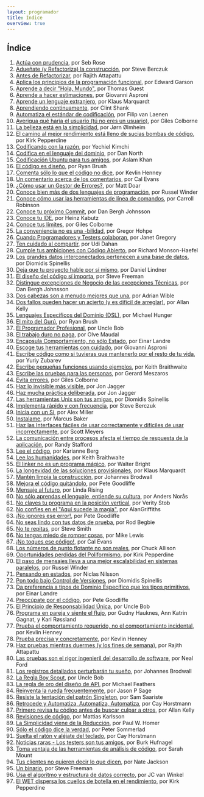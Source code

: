 ```yaml
---
layout: programador
title: Índice
overview: true
---
```


## Índice

1. [Actúa con prudencia](actua-con-prudencia.html), por Seb Rose
2. [Adueñate (y Refactoriza) la construcción](aduenate-build.html), por Steve Berczuk
3. [Antes de Refactorizar](antes-de-refactorizar.html), por Rajith Attapattu
4. [Aplica los principios de la programación funcional](aplica-programacion-funcional.html), por Edward Garson
5. [Aprende a decir "Hola, Mundo"](aprende-decir-hola-mundo.html), por Thomas Guest
6. [Aprende a hacer estimaciones](aprende-estimaciones.html), por Giovanni Asproni
7. [Aprende un lenguaje extranjero](aprende-lenguaje-extranjero.html), por Klaus Marquardt
8. [Aprendiendo continuamente](aprendiendo-continuamente.html), por Clint Shank
9. [Automatiza el estándar de codificación](automatiza-estandar-codificacion.html), por Filip van Laenen
10. [Averigua qué haría el usuario (tú no eres un usuario)](averigua-que-haria-usuario.html), por Giles Colborne
11. [La belleza está en la simplicidad](belleza-simplicidad.html), por Jørn Ølmheim
12. [El camino al mejor rendimiento está lleno de sucias bombas de código](camino-al-rendimiento-bombas-codigo.html), por Kirk Pepperdine
13. [Codificando con la razón](codifica-con-la-razon.html), por Yechiel Kimchi
14. [Codifica en el lenguaje del dominio](codifica-en-lenguaje-del-dominio.html), por Dan North
15. [Codificación Ubuntu para tus amigos](codificacion-ubuntu.html), por Aslam Khan
16. [El código es diseño](codigo-es-disenno.html), por Ryan Brush
17. [Comenta sólo lo que el código no dice](comenta-codigo-no-dice.html), por Kevlin Henney
18. [Un comentario acerca de los comentarios](comentario-acerca-de-comentarios.html), por Cal Evans
19. [¿Cómo usar un Gestor de Errores?](como-usar-bug-tracker.html), por Matt Doar
20. [Conoce bien más de dos lenguajes de programación](conoce-bien-dos-lenguajes.html), por Russel Winder
21. [Conoce cómo usar las herramientas de línea de comandos](conoce-como-usar-linea-comando.html), por Carroll Robinson
22. [Conoce tu próximo Commit](conoce-proximo-commit.html), por Dan Bergh Johnsson
23. [Conoce tu IDE](conoce-tu-ide.html), por Heinz Kabutz
24. [Conoce tus límites](conoce-tus-limites.html), por Giles Colborne
25. [La conveniencia no es una -bilidad](conveniencia.html), por Gregor Hohpe
26. [Cuando Programadores y Testers colaboran](cuando-programadores-testers-colaboran.html), por Janet Gregory
27. [Ten cuidado al compartir](cuidado-al-compartir.html), por Udi Dahan
28. [Cumple tus ambiciones con Código Abierto](cumple-ambiciones-con-codigo-abierto.html), por Richard Monson-Haefel
29. [Los grandes datos interconectados pertenecen a una base de datos](datos-interconectados-pertenecen-base-de-datos.html), por Diomidis Spinellis
30. [Deja que tu proyecto hable por sí mismo](deja-proyecto-hable-por-si-mismo.html), por Daniel Lindner
31. [El diseño del código sí importa](diseno-en-codigo-importa.html), por Steve Freeman
32. [Distingue excepciones de Negocio de las excepciones Técnicas](distingue-excepciones-negocio-tecnicas.html), por Dan Bergh Johnsson
33. [Dos cabezas son a menudo mejores que una](dos-cabezas-mejor-una.html), por Adrian Wible
34. [Dos fallos pueden hacer un acierto (y es difícil de arreglar)](dos-fallos-pueden-hacer-acierto.html), por Allan Kelly
35. [Lenguajes Específicos del Dominio (DSL)](dsl.html), por Michael Hunger
36. [El mito del Gurú](el-mito-del-guru.html), por Ryan Brush
37. [El Programador Profesional](el-programador-profesional.html), por Uncle Bob
38. [El trabajo duro no paga](el-trabajo-duro-no-paga.html), por Olve Maudal
39. [Encapsula Comportamiento, no sólo Estado](encapsula-comportamiento.html), por Einar Landre
40. [Escoge tus herramientas con cuidado](escoge-herramientas-con-cuidado.html), por Giovanni Asproni
41. [Escribe código como si tuvieras que mantenerlo por el resto de tu vida](escribe-codigo-mantenerlo-por-vida.html), por Yuriy Zubarev
42. [Escribe pequeñas funciones usando ejemplos](escribe-funciones-con-ejemplos.html), por Keith Braithwaite
43. [Escribe las pruebas para las personas](escribe-pruebas-para-personas.html), por Gerard Meszaros
44. [Evita errores](evita-errores.html), por Giles Colborne
45. [Haz lo invisible más visible](haz-lo-invisible-mas-visible.html), por Jon Jagger
46. [Haz mucha práctica deliberada](haz-mucha-practica-deliberada.html), por Jon Jagger
47. [Las herramientas Unix son tus amigas](herramientas-unix-amigas.html), por Diomidis Spinellis
48. [Implementa rápido y con frecuencia](implementa-rapido-y-con-frecuencia.html), por Steve Berczuk
49. [Inicia con un Sí](inicia-con-un-si.html), por Alex Miller
50. [Instalame](instalame.html), por Marcus Baker
51. [Haz las Interfaces fáciles de usar correctamente y difíciles de usar incorrectamente](interfaces-faciles-usar.html), por Scott Meyers
52. [La comunicación entre procesos afecta el tiempo de respuesta de la aplicación](ipc-afecta.html), por Randy Stafford
53. [Lee el código](lee-el-codigo.html), por Karianne Berg
54. [Lee las humanidades](lee-humanidades.html), por Keith Braithwaite
55. [El linker no es un programa mágico](linker-no-magico.html), por Walter Bright
56. [La longevidad de las soluciones provisionales](longevidad-soluciones-provisionales.html), por Klaus Marquardt
57. [Mantén limpia la construcción](manten-limpia-construccion.html), por Johannes Brodwall
58. [Mejora el código quitándolo](mejora-codigo-quitandolo.html), por Pete Goodliffe
59. [Mensaje al futuro](mensaje-al-futuro.html), por Linda Rising
60. [No sólo aprendas el lenguaje, entiende su cultura](no-aprendas-lenguaje-entiende-su-cultura.html), por Anders Norås
61. [No claves tu programa en la posición vertical](no-claves-programa.html), por Verity Stob
62. [No confíes en el "Aquí sucede la magia"](no-confies-magia.html), por AlanGriffiths
63. [¡No ignores ese error!](no-ignores-error.html), por Pete Goodliffe
64. [No seas lindo con tus datos de prueba](no-seas-lindo-pruebas.html), por Rod Begbie
65. [No te repitas](no-te-repitas.html), por Steve Smith
66. [No tengas miedo de romper cosas](no-tengas-miedo-de-romper-cosas.html), por Mike Lewis
67. [¡No toques ese código!](no-toques-ese-codigo.html), por Cal Evans
68. [Los números de punto flotante no son reales](numeros-punto-flotante.html), por Chuck Allison
69. [Oportunidades perdidas del Poliformismo](oportunidades-perdidas-polimorfismo.html), por Kirk Pepperdine
70. [El paso de mensajes lleva a una mejor escalabilidad en sistemas paralelos](paso-mensajes-mejor-escalabilidad.html), por Russel Winder
71. [Pensando en estados](pensando-en-estados.html), por Niclas Nilsson
72. [Pon todo bajo Control de Versiones](pon-todo-bajo-control-de-versiones.html), por Diomidis Spinellis
73. [Da preferencia a tipos de Dominio Específico que los tipos primitivos](preferencia-tipos-dominio-especifico.html), por Einar Landre
74. [Preocúpate por el código](preocupate-por-el-codigo.html), por Pete Goodliffe
75. [El Principio de Responsabilidad Única](principio-responsabilidad-unica.html), por Uncle Bob
76. [Programa en pareja y siente el flujo](programa-en-pareja-siente-flujo.html), por Gudny Hauknes, Ann Katrin Gagnat, y Kari Røssland 
77. [Prueba el comportamiento requerido, no el comportamiento incidental](prueba-comportamiento-requerido-no-incidental.html), por Kevlin Henney
78. [Prueba precisa y concretamente](prueba-precisa-concretamente.html), por Kevlin Henney
79. [Haz pruebas mientras duermes (y los fines de semana)](pruebas-fin-de-semana.html), por Rajith Attapattu
80. [Las pruebas son el rigor ingenieril del desarrollo de software](pruebas-son-rigor-ingenieril.html), por Neal Ford
81. [Los registros detallados perturbarán tu sueño](registros-detallados-quitaran-sueno.html), por Johannes Brodwall
82. [La Regla Boy Scout](regla-boy-scout.html), por Uncle Bob
83. [La regla de oro del diseño de API](regla-oro-api.html), por Michael Feathers
84. [Reinventa la rueda frecuentemente](reinventa-rueda-frecuentemente.html), por Jason P Sage
85. [Resiste la tentación del patrón Singleton](resiste-tentacion-singleton.html), por Sam Saariste
86. [Retrocede y Automatiza, Automatiza, Automatiza](retrocede-automatiza.html), por Cay Horstmann
87. [Primero revisa tu código antes de buscar culpar a otros](revisa-tu-codigo.html), por Allan Kelly
88. [Revisiones de código](revisiones-codigo.html), por Mattias Karlsson
89. [La Simplicidad viene de la Reducción](simplicidad-reduccion.html), por Paul W. Homer
90. [Sólo el código dice la verdad](solo-codigo-dice-verdad.html), por Peter Sommerlad
91. [Suelta el ratón y aléjate del teclado](suelta-raton-alejate-teclado.html), por Cay Horstmann
92. [Noticias raras - Los testers son tus amigos](testers-amigos.html), por Burk Hufnagel
93. [Toma ventaja de las herramientas de análisis de código](toma-ventaja-analisis-codigo.html), por Sarah Mount
94. [Tus clientes no quieren decir lo que dicen](tus-clientes.html), por Nate Jackson
95. [Un binario](un-binario.html), por Steve Freeman
96. [Usa el algoritmo y estructura de datos correcto](usa-algoritmo-estructura-de-datos-correcto.html), por JC van Winkel
97. [El WET dispersa los cuellos de botella en el rendimiento](wet-dispersa-cuellos-de-botella.html), por Kirk Pepperdine
